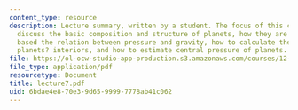 ```yaml
---
content_type: resource
description: Lecture summary, written by a student. The focus of this class is to
  discuss the basic composition and structure of planets, how they are compressed
  based the relation between pressure and gravity, how to calculate the pressure at
  planets? interiors, and how to estimate central pressure of planets.
file: https://ol-ocw-studio-app-production.s3.amazonaws.com/courses/12-425-extrasolar-planets-physics-and-detection-techniques-fall-2007/6bdae4e870e39d6599997778ab41c062_lecture7.pdf
file_type: application/pdf
resourcetype: Document
title: lecture7.pdf
uid: 6bdae4e8-70e3-9d65-9999-7778ab41c062
---
```

